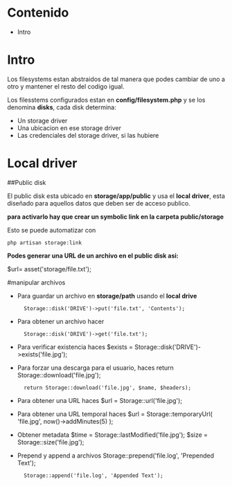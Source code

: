 

# Contenido


* Intro




# Intro

Los filesystems estan abstraidos de tal manera que podes cambiar de uno a otro y mantener el resto del codigo igual.

Los filesstems configurados estan en **config/filesystem.php** y se los denomina **disks**, cada disk determina:
* Un storage driver
* Una ubicacion en ese storage driver
* Las credenciales del storage driver, si las hubiere


# Local driver

##Public disk

El public disk esta ubicado en **storage/app/public** y usa el **local driver**, esta diseñado para aquellos datos que deben ser de acceso publico.

**para activarlo hay que crear un symbolic link en la carpeta public/storage**

Esto se puede automatizar con
	
	php artisan storage:link


**Podes generar una URL de un archivo en el public disk asi:**

$url= asset('storage/file.txt');


#manipular archivos

* Para guardar un archivo en **storage/path**  usando el **local drive**

		Storage::disk('DRIVE')->put('file.txt', 'Contents');

* Para obtener un archivo hacer

		Storage::disk('DRIVE')->get('file.txt');
	
* Para verificar existencia haces
		$exists = Storage::disk('DRIVE')->exists('file.jpg');

* Para forzar una descarga para el usuario, haces
		return Storage::download('file.jpg');
	
		return Storage::download('file.jpg', $name, $headers);

* Para obtener una URL haces
			$url = Storage::url('file.jpg');

* Para obtener una URL temporal haces
		 $url = Storage::temporaryUrl(
    		'file.jpg', now()->addMinutes(5)
		);
* Obtener metadata
		$time = Storage::lastModified('file.jpg');
		$size = Storage::size('file.jpg');
* Prepend y append a archivos
		Storage::prepend('file.log', 'Prepended Text');
		
		Storage::append('file.log', 'Appended Text');
<!--stackedit_data:
eyJoaXN0b3J5IjpbMTMzNDcwNzgxMV19
-->
